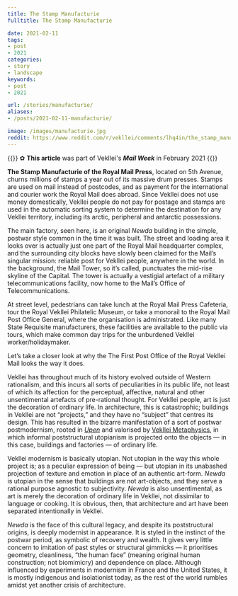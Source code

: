 ```yaml
---
title: The Stamp Manufacturie
fulltitle: The Stamp Manufacturie

date: 2021-02-11
tags:
- post
- 2021
categories:
- story
- landscape
keywords:
- post
- 2021

url: /stories/manufacturie/
aliases:
- /posts/2021-02-11-manufacturie/

image: /images/manufacturie.jpg
reddit: https://www.reddit.com/r/vekllei/comments/lhq4in/the_stamp_manufacturie/
---
```


{{<note>}}
✿ **This article** was part of Vekllei's ***Mail Week*** in February 2021
{{</note>}}

**The Stamp Manufacturie of the Royal Mail Press**, located on 5th Avenue, churns millions of stamps a year out of its massive drum presses. Stamps are used on mail instead of postcodes, and as payment for the international and courier work the Royal Mail does abroad. Since Vekllei does not use money domestically, Vekllei people do not pay for postage and stamps are used in the automatic sorting system to determine the destination for any Vekllei territory, including its arctic, peripheral and antarctic possessions.

The main factory, seen here, is an original *Newda* building in the simple, postwar style common in the time it was built. The street and loading area it looks over is actually just one part of the Royal Mail headquarter complex, and the surrounding city blocks have slowly been claimed for the Mail’s singular mission: reliable post for Vekllei people, anywhere in the world. In the background, the Mail Tower, so it’s called, punctuates the mid-rise skyline of the Capital. The tower is actually a vestigial artefact of a military telecommunications facility, now home to the Mail’s Office of Telecommunications.

At street level, pedestrians can take lunch at the Royal Mail Press Cafeteria, tour the Royal Vekllei Philatelic Museum, or take a monorail to the Royal Mail Post Office General, where the organisation is administrated. Like many State Requisite manufacturers, these facilities are available to the public via tours, which make common day trips for the unburdened Vekllei worker/holidaymaker.

Let’s take a closer look at why the The First Post Office of the Royal Vekllei Mail looks the way it does.

Vekllei has throughout much of its history evolved outside of Western rationalism, and this incurs all sorts of peculiarities in its public life, not least of which its affection for the perceptual, affective, natural and other unsentimental artefacts of pre-rational thought. For Vekllei people, art is just the decoration of ordinary life. In architecture, this is catastrophic; buildings in Vekllei are not “projects,” and they have no “subject” that centres its design. This has resulted in the bizarre manifestation of a sort of postwar postmodernism, rooted in [*Upen*](https://millmint.net/factbook/society/culture/religion/) and valorised by [Vekllei Metaphysics](https://millmint.net/posts/2020-10-11-metaphysic/), in which informal poststructural utopianism is projected onto the objects — in this case, buildings and factories — of ordinary life.

Vekllei modernism is basically utopian. Not utopian in the way this whole project is; as a peculiar expression of being — but utopian in its unabashed projection of texture and emotion in place of an authentic art-form. *Newda* is utopian in the sense that buildings are not art-objects, and they serve a rational purpose agnostic to subjectivity. *Newda* is also unsentimental, as art is merely the decoration of ordinary life in Vekllei, not dissimilar to language or cooking. It is obvious, then, that architecture and art have been separated intentionally in Vekllei.

*Newda* is the face of this cultural legacy, and despite its poststructural origins, is deeply modernist in appearance. It is styled in the instinct of the postwar period, as symbolic of recovery and wealth. It gives very little concern to imitation of past styles or structural gimmicks — it prioritises geometry, cleanliness, “the human face” (meaning original human construction; not biomimicry) and dependence on place. Although influenced by experiments in modernism in France and the United States, it is mostly indigenous and isolationist today, as the rest of the world rumbles amidst yet another crisis of architecture.
